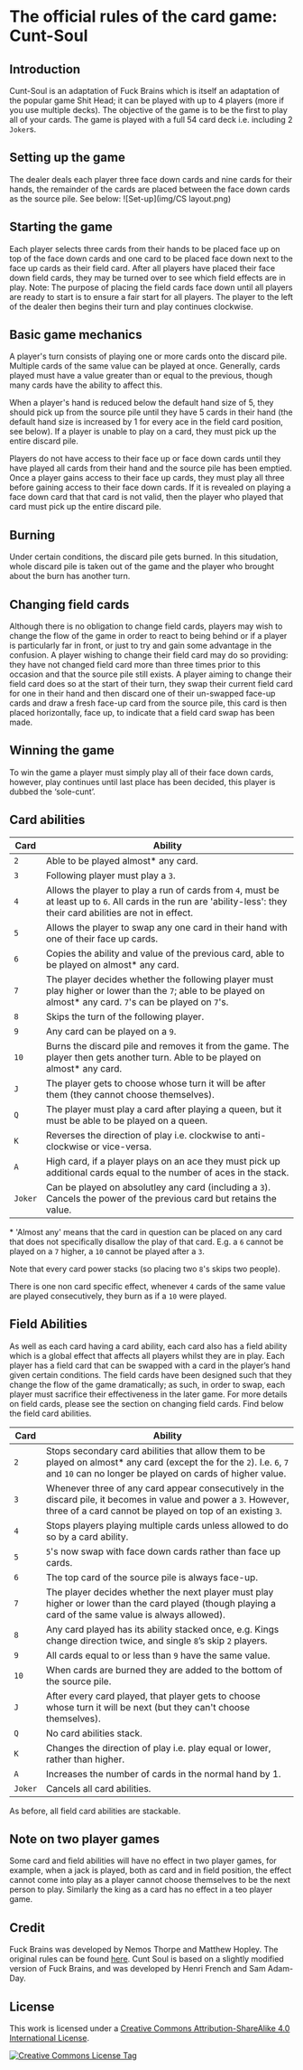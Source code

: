 The official rules of the card game: Cunt-Soul
==============================================


Introduction
------------

Cunt-Soul is an adaptation of Fuck Brains which is itself an adaptation of the popular game Shit Head; it can be played with up to 4 players (more if you use multiple decks). The objective of the game is to be the first to play all of your cards. The game is played with a full 54 card deck i.e. including 2 `Joker`s.


Setting up the game
-------------------

The dealer deals each player three face down cards and nine cards for their hands, the remainder of the cards are placed between the face down cards as the source pile. See below:
![Set-up](img/CS layout.png)


Starting the game
-----------------

Each player selects three cards from their hands to be placed face up on top of the face down cards and one card to be placed face down next to the face up cards as their field card. After all players have placed their face down field cards, they may be turned over to see which field effects are in play. Note: The purpose of placing the field cards face down until all players are ready to start is to ensure a fair start for all players. The player to the left of the dealer then begins their turn and play continues clockwise.


Basic game mechanics
--------------------

A player's turn consists of playing one or more cards onto the discard pile. Multiple cards of the same value can be played at once. Generally, cards played must have a value greater than or equal to the previous, though many cards have the ability to affect this.

When a player's hand is reduced below the default hand size of 5, they should pick up from the source pile until they have 5 cards in their hand (the default hand size is increased by 1 for every ace in the field card position, see below). If a player is unable to play on a card, they must pick up the entire discard pile. 

Players do not have access to their face up or face down cards until they have played all cards from their hand and the source pile has been emptied. Once a player gains access to their face up cards, they must play all three before gaining access to their face down cards. If it is revealed on playing a face down card that that card is not valid, then the player who played that card must pick up the entire discard pile.


Burning
-------

Under certain conditions, the discard pile gets burned. In this situdation, whole discard pile is taken out of the game and the player who brought about the burn has another turn.


Changing field cards
--------------------

Although there is no obligation to change field cards, players may wish to change the flow of the game in order to react to being behind or if a player is particularly far in front, or just to try and gain some advantage in the confusion. A player wishing to change their field card may do so providing: they have not changed field card more than three times prior to this occasion and that the source pile still exists. A player aiming to change their field card does so at the start of their turn, they swap their current field card for one in their hand and then discard one of their un-swapped face-up cards and draw a fresh face-up card from the source pile, this card is then placed horizontally, face up, to indicate that a field card swap has been made. 


Winning the game
----------------

To win the game a player must simply play all of their face down cards, however, play continues until last place has been decided, this player is dubbed the ‘sole-cunt’.


Card abilities
--------------

Card    | Ability
--------|-------------------------------------------
`2`     | Able to be played almost* any card.
`3`     | Following player must play a `3`.
`4`     | Allows the player to play a run of cards from `4`, must be at least up to `6`. All cards in the run are 'ability-less': they their card abilities are not in effect.
`5`     | Allows the player to swap any one card in their hand with one of their face up cards.
`6`     | Copies the ability and value of the previous card, able to be played on almost* any card.
`7`     | The player decides whether the following player must play higher or lower than the `7`; able to be played on almost* any card. `7`'s can be played on `7`'s.
`8`     | Skips the turn of the following player.
`9`     | Any card can be played on a `9`.
`10`    | Burns the discard pile and removes it from the game. The player then gets another turn. Able to be played on almost* any card.
`J`     | The player gets to choose whose turn it will be after them (they cannot choose themselves).
`Q`     | The player must play a card after playing a queen, but it must be able to be played on a queen.
`K`     | Reverses the direction of play i.e. clockwise to anti-clockwise or vice-versa.
`A`     | High card, if a player plays on an ace they must pick up additional cards equal to the number of aces in the stack.
`Joker` | Can be played on absolutley any card (including a `3`). Cancels the power of the previous card but retains the value.

\* 'Almost any' means that the card in question can be placed on any card that does not specifically disallow the play of that card. E.g. a `6` cannot be played on a `7` higher, a `10` cannot be played after a `3`. 

Note that every card power stacks (so placing two `8`'s skips two people).

There is one non card specific effect, whenever `4` cards of the same value are played consecutively, they burn as if a `10` were played.


Field Abilities
---------------

As well as each card having a card ability, each card also has a field ability which is a global effect that affects all players whilst they are in play. Each player has a field card that can be swapped with a card in the player’s hand given certain conditions. The field cards have been designed such that they change the flow of the game dramatically; as such, in order to swap, each player must sacrifice their effectiveness in the later game. For more details on field cards, please see the section on changing field cards. 
Find below the field card abilities.

Card    | Ability
--------|-------------------------------------------
`2`     | Stops secondary card abilities that allow them to be played on almost* any card (except the for the `2`). I.e. `6`, `7` and `10` can no longer be played on cards of higher value.
`3`     | Whenever three of any card appear consecutively in the discard pile, it becomes in value and power a `3`. However, three of a card cannot be played on top of an existing `3`.
`4`     | Stops players playing multiple cards unless allowed to do so by a card ability.
`5`     | `5`'s now swap with face down cards rather than face up cards.
`6`     | The top card of the source pile is always face-up.
`7`     | The player decides whether the next player must play higher or lower than the card played (though playing a card of the same value is always allowed).
`8`     | Any card played has its ability stacked once, e.g. Kings change direction twice, and single `8`’s skip `2` players.
`9`     | All cards equal to or less than `9` have the same value.
`10`    | When cards are burned they are added to the bottom of the source pile.
`J`     | After every card played, that player gets to choose whose turn it will be next (but they can't choose themselves).
`Q`     | No card abilities stack.
`K`     | Changes the direction of play i.e. play equal or lower, rather than higher.
`A`     | Increases the number of cards in the normal hand by 1.
`Joker` | Cancels all card abilities.

As before, all field card abilities are stackable.


Note on two player games
----------------------

Some card and field abilities will have no effect in two player games, for example, when a jack is played, both as card and in field position, the effect cannot come into play as a player cannot choose themselves to be the next person to play. Similarly the king as a card has no effect in a teo player game.


Credit
------

Fuck Brains was developed by Nemos Thorpe and Matthew Hopley. The original rules can be found [here](http://graduatewebsites.co.uk/FuckBrains.pdf "Fuck Brains Rules"). Cunt Soul is based on a slightly modified version of Fuck Brains, and was developed by Henri French and Sam Adam-Day.


License
-------

This work is licensed under a [Creative Commons Attribution-ShareAlike 4.0 International License][license-url].

[![Creative Commons License Tag][license-img]][license-url]

[license]: https://i.creativecommons.org/l/by-sa/4.0/88x31.png  "Creative Commons License Tag"


[license-img]: https://i.creativecommons.org/l/by-sa/4.0/88x31.png "Creative Commons License"
[license-url]: http://creativecommons.org/licenses/by-sa/4.0/ "Creative Commons License"

